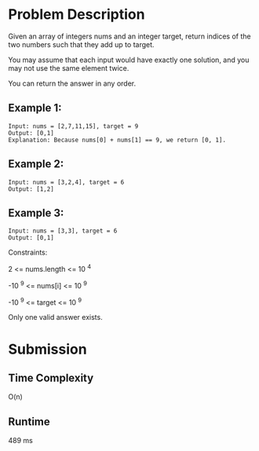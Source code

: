 # Problem Description

Given an array of integers nums and an integer target, return indices of the two numbers such that they add up to target.

You may assume that each input would have exactly one solution, and you may not use the same element twice.

You can return the answer in any order.

 

## Example 1:

```
Input: nums = [2,7,11,15], target = 9
Output: [0,1]
Explanation: Because nums[0] + nums[1] == 9, we return [0, 1].
```

## Example 2:
```
Input: nums = [3,2,4], target = 6
Output: [1,2]
```
## Example 3:
```
Input: nums = [3,3], target = 6
Output: [0,1]
```

Constraints:

2 <= nums.length <= 10 <sup>4</sup>

-10 <sup>9</sup> <= nums[i] <= 10 <sup>9</sup>

-10 <sup>9</sup> <= target <= 10 <sup>9</sup>

Only one valid answer exists.
 
# Submission

## Time Complexity
O(n)

## Runtime
489 ms
